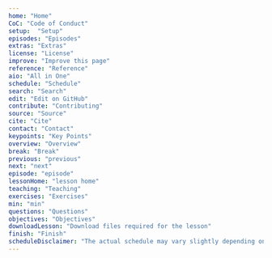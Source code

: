 ```yaml
---
home: "Home"
CoC: "Code of Conduct"
setup:  "Setup"
episodes: "Episodes"
extras: "Extras"
license: "License"
improve: "Improve this page"
reference: "Reference"
aio: "All in One"
schedule: "Schedule"
search: "Search"
edit: "Edit on GitHub"
contribute: "Contributing"
source: "Source"
cite: "Cite"
contact: "Contact"
keypoints: "Key Points"
overview: "Overview"
break: "Break"
previous: "previous"
next: "next"
episode: "episode"
lessonHome: "lesson home"
teaching: "Teaching"
exercises: "Exercises"
min: "min"
questions: "Questions"
objectives: "Objectives"
downloadLesson: "Download files required for the lesson"
finish: "Finish"
scheduleDisclaimer: "The actual schedule may vary slightly depending on the topics and exercises chosen by the instructor."
---
```

